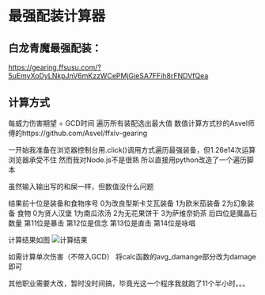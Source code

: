 # 最强配装计算器

## 白龙青魔最强配装：
https://gearing.ffsusu.com/?5uEmyXoDyLNkpJnV6mKzzWCePMjGieSA7FFih8rFNDVfQea

## 计算方式
每威力伤害期望 ÷ GCD时间
遍历所有装配选出最大值
数值计算方式抄的Asvel师傅的https://github.com/Asvel/ffxiv-gearing

一开始我准备在浏览器控制台用.click()调用方式遍历最强装备，但1.26e14次运算浏览器承受不住
然而我对Node.js不是很熟
所以直接用python改造了一个遍历脚本

虽然输入输出写的和屎一样，但数值没什么问题

结果前十位是装备和食物序号
0为改良型斯卡艾瓦装备
1为欧米茄装备
2为幻象装备
食物
0为贤人汉堡
1为南瓜浓汤
2为无花果饼干
3为萨维奈奶茶
后四位是魔晶石数量
第11位是暴击
第12位是信念
第13位是直击
第14位是咏唱

计算结果如图
![计算结果](https://github.com/GoodJob567/ffxiv-best-gearing/res.PNG)

如需计算单次伤害（不带入GCD）
将calc函数的avg_damange部分改为damage即可

其他职业需要大改，暂时没时间搞，毕竟光这一个程序我就跑了11个半小时。。。
